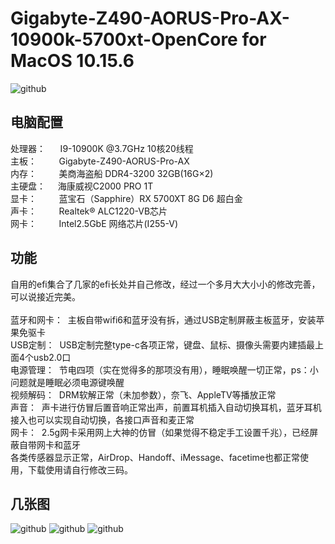 # Gigabyte-Z490-AORUS-Pro-AX-10900k-5700xt-OpenCore for MacOS 10.15.6
![github](https://github.com/shagua517/Gigabyte-Z490-AORUS-Pro-AX-10900k-5700xt-OpenCore/blob/master/pic/1.png "github")

## 电脑配置
处理器：&nbsp;&nbsp;&nbsp;&nbsp;&nbsp;&nbsp;I9-10900K @3.7GHz 10核20线程 <br>
主板：&nbsp;&nbsp;&nbsp;&nbsp;&nbsp;&nbsp;&nbsp;&nbsp;&nbsp;Gigabyte-Z490-AORUS-Pro-AX <br>
内存：&nbsp;&nbsp;&nbsp;&nbsp;&nbsp;&nbsp;&nbsp;&nbsp;&nbsp;美商海盗船 DDR4-3200 32GB(16G×2) <br>
主硬盘：&nbsp;&nbsp;&nbsp;&nbsp;&nbsp;海康威视C2000 PRO 1T <br>
显卡：&nbsp;&nbsp;&nbsp;&nbsp;&nbsp;&nbsp;&nbsp;&nbsp;&nbsp;蓝宝石（Sapphire）RX 5700XT 8G D6 超白金 <br>
声卡：&nbsp;&nbsp;&nbsp;&nbsp;&nbsp;&nbsp;&nbsp;&nbsp; Realtek® ALC1220-VB芯片 <br>
网卡：&nbsp;&nbsp;&nbsp;&nbsp;&nbsp;&nbsp;&nbsp;&nbsp;&nbsp;Intel2.5GbE 网络芯片(I255-V)

## 功能
自用的efi集合了几家的efi长处并自己修改，经过一个多月大大小小的修改完善，可以说接近完美。 <br>
<br>
蓝牙和网卡：&nbsp;&nbsp;主板自带wifi6和蓝牙没有拆，通过USB定制屏蔽主板蓝牙，安装苹果免驱卡 <br>
USB定制：&nbsp;&nbsp;USB定制完整type-c各项正常，键盘、鼠标、摄像头需要内建插最上面4个usb2.0口 <br>
电源管理：&nbsp;&nbsp;节电四项（实在觉得多的那项没有用），睡眠唤醒一切正常，ps：小问题就是睡眠必须电源键唤醒 <br>
视频解码：&nbsp;&nbsp;DRM软解正常（未加参数），奈飞、AppleTV等播放正常 <br>
声音：&nbsp;&nbsp;声卡进行仿冒后置音响正常出声，前置耳机插入自动切换耳机，蓝牙耳机接入也可以实现自动切换，各接口声音和麦正常 <br>
网卡：&nbsp;&nbsp;2.5g网卡采用网上大神的仿冒（如果觉得不稳定手工设置千兆），已经屏蔽自带网卡和蓝牙 <br>
各类传感器显示正常，AirDrop、Handoff、iMessage、facetime也都正常使用，下载使用请自行修改三码。

## 几张图
![github](https://github.com/shagua517/Gigabyte-Z490-AORUS-Pro-AX-10900k-5700xt-OpenCore/blob/master/pic/2.png "github")
![github](https://github.com/shagua517/Gigabyte-Z490-AORUS-Pro-AX-10900k-5700xt-OpenCore/blob/master/pic/3.png "github")
![github](https://github.com/shagua517/Gigabyte-Z490-AORUS-Pro-AX-10900k-5700xt-OpenCore/blob/master/pic/4.png "github")
